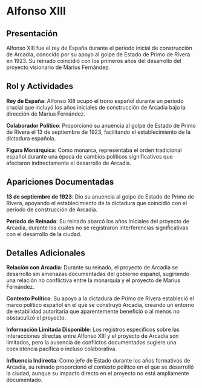# Alfonso XIII

## Presentación

Alfonso XIII fue el rey de España durante el período inicial de construcción de Arcadia, conocido por su apoyo al golpe de Estado de Primo de Rivera en 1923. Su reinado coincidió con los primeros años del desarrollo del proyecto visionario de Marius Fernández.

## Rol y Actividades

**Rey de España**: Alfonso XIII ocupó el trono español durante un período crucial que incluyó los años iniciales de construcción de Arcadia bajo la dirección de Marius Fernández.

**Colaborador Político**: Proporcionó su anuencia al golpe de Estado de Primo de Rivera el 13 de septiembre de 1923, facilitando el establecimiento de la dictadura española.

**Figura Monárquica**: Como monarca, representaba el orden tradicional español durante una época de cambios políticos significativos que afectaron indirectamente el desarrollo de Arcadia.

## Apariciones Documentadas

**13 de septiembre de 1923**: Dio su anuencia al golpe de Estado de Primo de Rivera, apoyando el establecimiento de la dictadura que coincidió con el período de construcción de Arcadia.

**Período de Reinado**: Su reinado abarcó los años iniciales del proyecto de Arcadia, durante los cuales no se registraron interferencias significativas con el desarrollo de la ciudad.

## Detalles Adicionales

**Relación con Arcadia**: Durante su reinado, el proyecto de Arcadia se desarrolló sin amenazas documentadas del gobierno español, sugiriendo una relación no conflictiva entre la monarquía y el proyecto de Marius Fernández.

**Contexto Político**: Su apoyo a la dictadura de Primo de Rivera estableció el marco político español en el que se construyó Arcadia, creando un entorno de estabilidad autoritaria que aparentemente benefició o al menos no obstaculizó el proyecto.

**Información Limitada Disponible**: Los registros específicos sobre las interacciones directas entre Alfonso XIII y el proyecto de Arcadia son limitados, pero la ausencia de conflictos documentados sugiere una coexistencia pacífica o incluso colaborativa.

**Influencia Indirecta**: Como jefe de Estado durante los años formativos de Arcadia, su reinado proporcionó el contexto político en el que se desarrolló la ciudad, aunque su impacto directo en el proyecto no está ampliamente documentado.